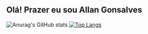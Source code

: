 ## Olá! Prazer eu sou Allan Gonsalves



![Anurag's GitHub stats](https://github-readme-stats.vercel.app/api?username=Allan1503&show_icons=true&theme=radical)
[![Top Langs](https://github-readme-stats.vercel.app/api/top-langs/?username=Allan1503&layout=compact)](https://github.com/Allan1503/github-readme-stats&theme=radical)
